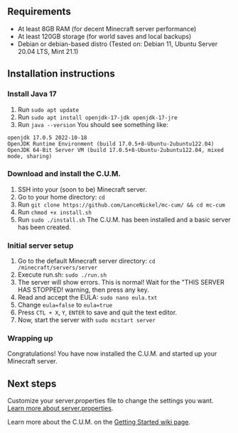 ## Requirements
* At least 8GB RAM (for decent Minecraft server performance)
* At least 120GB storage (for world saves and local backups)
* Debian or debian-based distro (Tested on: Debian 11, Ubuntu Server 20.04 LTS, Mint 21.1)


## Installation instructions
### Install Java 17
1. Run `sudo apt update`
2. Run `sudo apt install openjdk-17-jdk openjdk-17-jre`
3. Run `java --version`
You should see something like:
```
openjdk 17.0.5 2022-10-18
OpenJDK Runtime Environment (build 17.0.5+8-Ubuntu-2ubuntu122.04)
OpenJDK 64-Bit Server VM (build 17.0.5+8-Ubuntu-2ubuntu122.04, mixed mode, sharing)
```

### Download and install the C.U.M.
1. SSH into your (soon to be) Minecraft server.
2. Go to your home directory: `cd`
3. Run `git clone https://github.com/LanceNickel/mc-cum/ && cd mc-cum`
4. Run `chmod +x install.sh`
5. Run `sudo ./install.sh`
The C.U.M. has been installed and a basic server has been created.

### Initial server setup
1. Go to the default Minecraft server directory: `cd /minecraft/servers/server`
2. Execute run.sh: `sudo ./run.sh`
3. The server will show errors. This is normal! Wait for the "THIS SERVER HAS STOPPED! warning, then press any key.
4. Read and accept the EULA: `sudo nano eula.txt`
5. Change `eula=false` to `eula=true`
6. Press `CTL + X`, `Y`, `ENTER` to save and quit the text editor.
7. Now, start the server with `sudo mcstart server`

### Wrapping up
Congratulations! You have now installed the C.U.M. and started up your Minecraft server.

## Next steps
Customize your server.properties file to change the settings you want. [Learn more about server.properties](https://minecraft.fandom.com/wiki/Server.properties).

Learn more about the C.U.M. on the [Getting Started wiki page](https://github.com/LanceNickel/mc-cum/wiki/Getting-Started).

